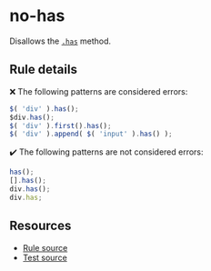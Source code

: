 # no-has

Disallows the [`.has`](https://api.jquery.com/has/) method.

## Rule details

❌ The following patterns are considered errors:
```js
$( 'div' ).has();
$div.has();
$( 'div' ).first().has();
$( 'div' ).append( $( 'input' ).has() );
```

✔️ The following patterns are not considered errors:
```js
has();
[].has();
div.has();
div.has;
```

## Resources

* [Rule source](/src/rules/no-has.js)
* [Test source](/src/tests/no-has.js)
